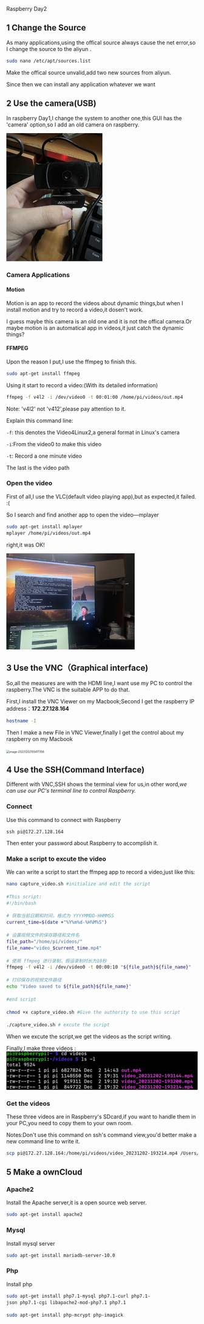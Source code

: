 Raspberry Day2

## 1 Change the Source

As many applications,using the offical source always cause the net error,so I change the source to the aliyun .

```bash
sudo nano /etc/apt/sources.list
```

Make the offical source unvalid,add two new sources from aliyun.

Since then we can install any application whatever we want

## 2 Use the camera(USB)

In raspberry Day1,I change the system to another one,this GUI has the 'camera' option,so I add an old camera on raspberry.

<img src="../../Pic/IMG_1986.jpeg" alt="IMG_1986" style="zoom:33%;" />

### Camera Applications

#### Motion

Motion is an app to record the videos about dynamic things,but when I install motion and try to record a video,it dosen't work.

I guess maybe this camera is an old one and it is not the offical camera.Or maybe motion is an automatical app in videos,it just catch the dynamic things?

#### FFMPEG

Upon the reason I put,I use the ffmpeg to finish this.

```bash 
sudo apt-get install ffmpeg
```

Using it start to record a video:(With its detailed information)

```bash
ffmpeg -f v4l2 -i /dev/video0 -t 00:01:00 /home/pi/videos/out.mp4
```

Note: 'v4l2' not 'v412',please pay attention to it.

Explain this command line:

`-f`: this denotes the Video4Linux2,a general format in Linux's camera

`-i`:From the video0 to make this video

`-t`: Record a one minute video

The last is the video path

### Open the video

First of all,I use the VLC(default video playing app),but as expected,it failed.  :(

So I search and find another app to open the video—mplayer

```bash
sudo apt-get install mplayer
mplayer /home/pi/videos/out.mp4
```

right,it was OK!

<img src="../../Pic/IMG_1985.jpeg" alt="IMG_1985" style="zoom: 33%;" />

## 3 Use the VNC（Graphical interface)

So,all the measures are with the HDMI line,I want use my PC to control the raspberry.The VNC is the suitable APP to do that.

First,I install the VNC Viewer on my Macbook;Second I get the raspberry IP address：**172.27.128.164**

```bash
hostname -I
```

Then I make a new File in VNC Viewer,finally I get the control about my raspberry on my Macbook

<img src="../../Pic/image-20231202155417356.png" alt="image-20231202155417356" style="zoom:50%;" />

## 4 Use the SSH(Command Interface)

Different with VNC,SSH shows the terminal view for us,in other word,*we can use our PC's terminal line to control Raspberry.*

### Connect

Use this command to connect with Raspberry

```bas
ssh pi@172.27.128.164
```

Then enter your password about Raspberry to accomplish it.

### Make a script to excute the video

We can write a script to start the ffmpeg app to record a video,just like this:

```bash
nano capture_video.sh #initialize and edit the script

#This script:
#!/bin/bash

# 获取当前日期和时间，格式为 YYYYMMDD-HHMMSS
current_time=$(date +"%Y%m%d-%H%M%S")

# 设置视频文件的保存路径和文件名
file_path="/home/pi/videos/"
file_name="video_$current_time.mp4"

# 使用 ffmpeg 进行录制，假设录制时长为10秒
ffmpeg -f v4l2 -i /dev/video0 -t 00:00:10 "${file_path}${file_name}"

# 打印保存的视频文件路径
echo "Video saved to ${file_path}${file_name}"

#end script

chmod +x capture_video.sh #Give the authority to use this script

./capture_video.sh # excute the script
```

When we excute the script,we get the videos as the script writing.

Finally,I make three videos :<img src="../../Pic/image-20231202201429945.png" alt="image-20231202201429945" style="zoom:50%;" />

### Get the videos

These three videos are in Raspberry's SDcard,if you want to handle them in your PC,you need to copy them to your own room.

Notes:Don't use this command on ssh's command view,you'd better make a new command line to write it.

```bash
scp pi@172.27.128.164:/home/pi/videos/video_20231202-193214.mp4 /Users/lutao/RaspberryVideos/
```

## 5 Make a ownCloud

### Apache2

Install the Apache server,it is a open source web server.

```bash
sudo apt-get install apache2
```

### Mysql

Install mysql server

```bash
sudo apt-get install mariadb-server-10.0
```

### Php

Install php

```bash
sudo apt-get install php7.1-mysql php7.1-curl php7.1-
json php7.1-cgi libapache2-mod-php7.1 php7.1

sudo apt-get install php-mcrypt php-imagick
```

